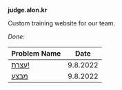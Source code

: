 **judge.alon.kr**

Custom training website for our team.

_Done:_

| Problem Name | Date 
| ------------ | -----
| [עצרת!](https://github.com/LeonGurin/Competitive-Programming-Practice/tree/main/judge.alon.kr/%D7%A2%D7%A6%D7%A8%D7%AA!) | 9.8.2022
| [מבצע]() | 9.8.2022

